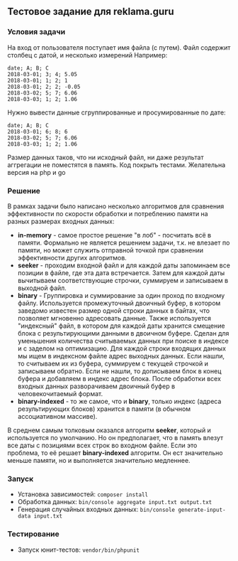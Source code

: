 Тестовое задание для reklama.guru
---------------------------------

### Условия задачи ###
На вход от пользователя поступает имя файла (с путем).
Файл содержит столбец с датой, и несколько измерений
Например:
```
date; A; B; C
2018-03-01; 3; 4; 5.05
2018-03-01; 1; 2; 1
2018-03-01; 2; 2; -0.05
2018-03-02; 5; 7; 6.06
2018-03-03; 1; 2; 1.06
```
Нужно вывести данные сгруппированные и просумированные по дате:
```
date; A; B; C
2018-03-01; 6; 8; 6
2018-03-02; 5; 7; 6.06
2018-03-03; 1; 2; 1.06
```
Размер данных таков, что ни исходный файл, ни даже результат аггрегации не поместятся в память.
Код покрыть тестами.
Желательна версия на php и go

### Решение ###

В рамках задачи было написано несколько алгоритмов для сравнения эффективности по скорости обработки и потреблению памяти на разных размерах входных данных:

- **in-memory** - самое простое решение "в лоб" - посчитать всё в памяти. Формально не является решением задачи, т.к. не влезает по памяти, но может служить отправной точкой при сравнении эффективности других алгоритмов.
- **seeker** - проходим входной файл и для каждой даты запоминаем все позиции в файле, где эта дата встречается. Затем для каждой даты вычитываем соответствующие строчки, суммируем и записываем в выходной файл.
- **binary** -  Группировка и суммирование за один проход по входному файлу. Используется промежуточный двоичный буфер, в котором заведомо известен размер одной строки данных в байтах, что позволяет мгновенно адресовать данные. Также используется "индексный" файл, в котором для каждой даты хранится смещение блока с результирующими данными в двоичном буфере. Сделан для уменьшения количества считываемых данных при поиске в индексе и с заделом на оптимизацию.
Для каждой строки входящих данных мы ищем в индексном файле адрес выходных
данных. Если нашли, то считываем их из буфера, суммируем с текущей строчкой
и записываем обратно. Если не нашли, то дописываем блок в конец буфера и добавляем
в индекс адрес блока. После обработки всех входных данных разворачиваем
двоичный буфер в человекочитаемый формат.
- **binary-indexed** - то же самое, что и **binary**, только индекс (адреса результирующих блоков) хранится в памяти (в обычном ассоциативном массиве).

В среднем самым толковым оказался алгоритм **seeker**, который и используется по умолчанию. Но он предполагает, что в память влезут все даты с позициями всех строк во входном файле. Если это проблема, то её решает **binary-indexed** алгоритм. Он ест значительно меньше памяти, но и выполняется значительно медленнее.

### Запуск ###

* Установка зависимостей: `composer install`
* Обработка данных: `bin/console aggregate input.txt output.txt`
* Генерация случайных входных данных: `bin/console generate-input-data input.txt`

### Тестирование ###

* Запуск юнит-тестов: `vendor/bin/phpunit`
